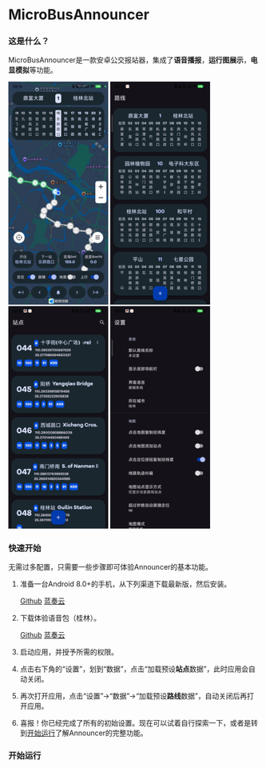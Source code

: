 # MicroBusAnnouncer
### 这是什么？

MicroBusAnnouncer是一款安卓公交报站器，集成了<b>语音播报</b>，<b>运行图展示</b>，<b>电显模拟</b>等功能。

<div>
  <img src="https://github.com/Shiyue0x0/MicroBusAnnouncer/blob/master/readme/main.jpg" width="200" />
  <img src="https://github.com/Shiyue0x0/MicroBusAnnouncer/blob/master/readme/lines.jpg" width="200" />
  <img src="https://github.com/Shiyue0x0/MicroBusAnnouncer/blob/master/readme/stations.jpg" width="200" />
  <img src="https://github.com/Shiyue0x0/MicroBusAnnouncer/blob/master/readme/settings.jpg" width="200" />
</div>

### 快速开始

无需过多配置，只需要一些步骤即可体验Announcer的基本功能。
1. 准备一台Android 8.0+的手机，从下列渠道下载最新版，然后安装。

   [Github](https://github.com/Shiyue0x0/MicroBusAnnouncer/releases)
   [蓝奏云](https://github.com/Shiyue0x0/MicroBusAnnouncer/releases)
2. 下载体验语音包（桂林）。
   
   [Github](https://github.com/Shiyue0x0/MicroBusAnnouncer/releases)
   [蓝奏云](https://github.com/Shiyue0x0/MicroBusAnnouncer/releases)
4. 启动应用，并授予所需的权限。
5. 点击右下角的“设置”，划到“数据”，点击“加载预设<b>站点</b>数据”，此时应用会自动关闭。
6. 再次打开应用，点击“设置”->“数据”->“加载预设<b>路线</b>数据”，自动关闭后再打开应用。
7. 喜报！你已经完成了所有的初始设置。现在可以试着自行探索一下，或者是转到[开始运行](https://github.com/Shiyue0x0/MicroBusAnnouncer/tree/master?tab=readme-ov-file#开始运行)了解Announcer的完整功能。

### 开始运行 
